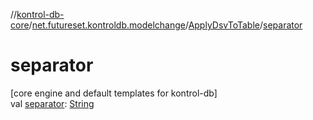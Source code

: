 //[kontrol-db-core](../../../index.md)/[net.futureset.kontroldb.modelchange](../index.md)/[ApplyDsvToTable](index.md)/[separator](separator.md)

# separator

[core engine and default templates for kontrol-db]\
val [separator](separator.md): [String](https://kotlinlang.org/api/latest/jvm/stdlib/kotlin/-string/index.html)
